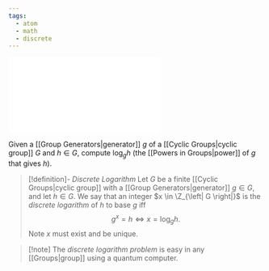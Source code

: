```yaml
---
tags:
  - atom
  - math
  - discrete
---
```

![300|center](discrete-logarithm-problem.excalidraw.md)

 Given a [[Group Generators|generator]] $g$ of a [[Cyclic Groups|cyclic group]] $G$ and $h \in G$, compute $\log_{g}h$ (the [[Powers in Groups|power]] of $g$ that gives $h$).

 > [!definition]- *Discrete Logarithm*
Let $G$ be a finite [[Cyclic Groups|cyclic group]] with a [[Group Generators|generator]] $g \in G$, and let $h \in G$. We say that an integer $x \in \Z_{\left| G \right|}$ is the *discrete logarithm* of $h$ to base $g$ iff
$$g^x = h \iff x = \log_{g}h.$$
> Note $\mathit{x}$ must exist and be unique.

> [!note] The *discrete logarithm problem* is easy in any [[Groups|group]] using a quantum computer.